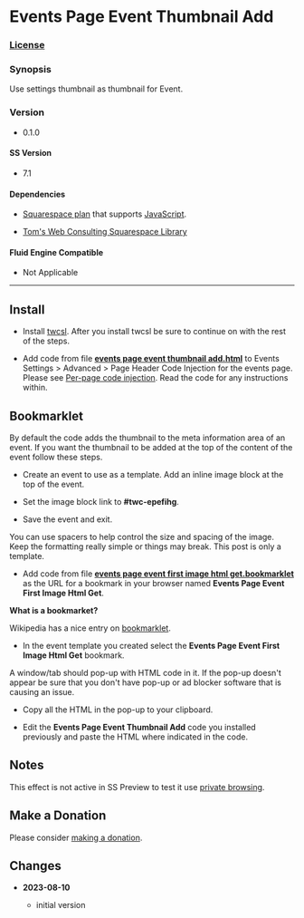 # Events Page Event Thumbnail Add

### [License][1]
    
### Synopsis

Use settings thumbnail as thumbnail for Event.

### Version

  * 0.1.0

#### SS Version

  * 7.1

#### Dependencies

  * [Squarespace plan][2] that supports [JavaScript][3].
  
  * [Tom's Web Consulting Squarespace Library][4]

#### Fluid Engine Compatible

  * Not Applicable

---

## Install

* Install [twcsl][5]. After you install twcsl be sure to continue on with the
  rest of the steps.
  
* Add code from file **[events page event thumbnail add.html][6]** to Events
  Settings > Advanced > Page Header Code Injection for the events page.
  Please see [Per-page code injection][7]. Read the code for any
  instructions within.

## Bookmarklet

By default the code adds the thumbnail to the meta information area of an event.
If you want the thumbnail to be added at the top of the content of the event
follow these steps.

* Create an event to use as a template. Add an inline image block at the top of
  the event.
  
* Set the image block link to **#twc-epefihg**.

* Save the event and exit.
  
You can use spacers to help control the size and spacing of the image. Keep the
formatting really simple or things may break. This post is only a template.

* Add code from file **[events page event first image html
  get.bookmarklet][8]** as the URL for a bookmark in your browser named
  **Events Page Event First Image Html Get**.

**What is a bookmarket?**

Wikipedia has a nice entry on [bookmarklet][9].

* In the event template you created select the **Events Page Event First Image
  Html Get** bookmark.
  
A window/tab should pop-up with HTML code in it. If the pop-up doesn't appear be
sure that you don't have pop-up or ad blocker software that is causing an issue.

* Copy all the HTML in the pop-up to your clipboard.

* Edit the **Events Page Event Thumbnail Add** code you installed previously and
  paste the HTML where indicated in the code.

## Notes

This effect is not active in SS Preview to test it use [private browsing][10].

## Make a Donation

Please consider [making a donation][11].

## Changes

<!-- * **2023-05-30**

  * remove errants break statement, no functional changes
  * bumped version to 0.1.1
  -->
* **2023-08-10**

  * initial version

[1]: https://github.com/tomsWebConsulting/twcsl/blob/main/LICENSE.txt#L1
[2]: https://www.squarespace.com/pricing
[3]: https://en.wikipedia.org/wiki/JavaScript
[5]: https://github.com/tomsWebConsulting/twcsl#install-options
[4]: https://github.com/tomsWebConsulting/twcsl
[6]: events%20page%20event%20thumbnail%20add.html#L1
[7]: https://support.squarespace.com/hc/en-us/articles/205815908-Using-code-injection#toc-per-page-code-injection
[8]: events%20page%20event%20first%20image%20html%20get.bookmarklet#L1
[11]: https://github.com/tomsWebConsulting/twcsl#make-a-donation
[10]: https://support.squarespace.com/hc/en-us/articles/207099587-Using-private-browsing-or-incognito-mode
[9]: https://en.wikipedia.org/wiki/Bookmarklet
